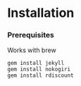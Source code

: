 # Installation

### Prerequisites

Works with brew

```
gem install jekyll
gem install nokogiri
gem install rdiscount
```